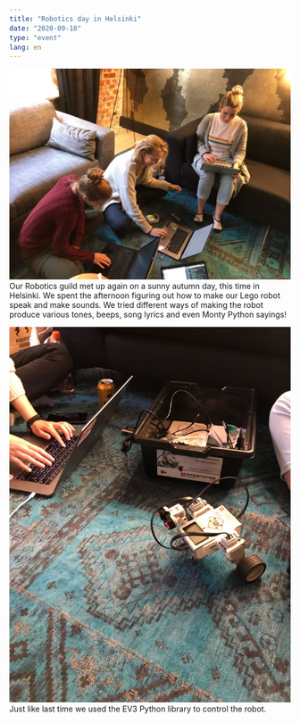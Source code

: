 ```yaml
---
title: "Robotics day in Helsinki"
date: "2020-09-18"
type: "event"
lang: en
---
```


![Friday afternoon in Helsinki](gals.jpg)
Our Robotics guild met up again on a sunny autumn day, this time in Helsinki. 
We spent the afternoon figuring out how to make our Lego robot speak and make sounds. We tried different ways of making the robot produce various tones, beeps, song lyrics and even Monty Python sayings! 

![The robot](robot.jpg)
Just like last time we used the EV3 Python library to control the robot. 



